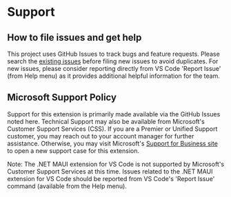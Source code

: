 # Support

## How to file issues and get help

This project uses GitHub Issues to track bugs and feature requests. Please
search the
[existing issues](https://github.com/microsoft/vscode-dotnettools/issues) before
filing new issues to avoid duplicates. For new issues, please consider reporting
directly from VS Code 'Report Issue' (from Help menu) as it provides additional
helpful information for the team.

## Microsoft Support Policy

Support for this extension is primarily made available via the GitHub Issues
noted here. Technical Support may also be available from Microsoft's Customer
Support Services (CSS). If you are a Premier or Unified Support customer, you
may reach out to your account manager for further assistance. Otherwise, you may
visit Microsoft's
[Support for Business site](https://support.serviceshub.microsoft.com/supportforbusiness/create)
to open a new support case for this extension.

Note: The .NET MAUI extension for VS Code is not supported by Microsoft's
Customer Support Services at this time. Issues related to the .NET MAUI
extension for VS Code should be reported from VS Code's 'Report Issue' command
(available from the Help menu).
